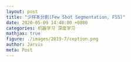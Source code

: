 ```yaml
---
layout: post
title: "少样本分割(Few Shot Segmentation, FSS)"
date: 2020-05-09 14:48:00 +0800
categories: 机器学习 深度学习
mathjax: true
figure: ./images/2019-7/ception.png
author: Jarvis
meta: Post
---
```



